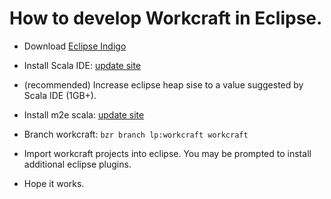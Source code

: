 # How to develop Workcraft in Eclipse.

* Download [Eclipse Indigo](http://www.eclipse.org/downloads/packages/eclipse-ide-java-developers/indigor)

* Install Scala IDE: [update site](http://download.scala-ide.org/releases-29/2.0.0-beta)

* (recommended) Increase eclipse heap sise to a value suggested by Scala IDE (1GB+).

* Install m2e scala: [update site](http://alchim31.free.fr/m2e-scala/update-site/)

* Branch workcraft: `bzr branch lp:workcraft workcraft`

* Import workcraft projects into eclipse. You may be prompted to install additional eclipse plugins.

* Hope it works.
